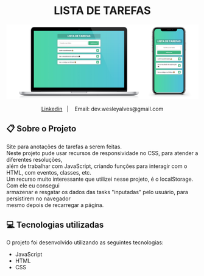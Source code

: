 <h1 align="center">
  LISTA DE TAREFAS
</h1>

<p align="center">
   <img src="/ListaTarefas.png" alt="Lista de Tarefas"/>
</p>

<p align="center">
  <a href="linkedin.com/in/wesley-emanuel-alves-de-oliveira-7b05781b9">Linkedin</a>&nbsp;&nbsp;&nbsp;|&nbsp;&nbsp;&nbsp;
  <a>Email: dev.wesleyalves@gmail.com</a>
</p>

## :clipboard: Sobre o Projeto

Site para anotações de tarefas a serem feitas.</br>
Neste projeto pude usar recursos de responsividade no CSS, para atender a diferentes resoluções,</br>
além de trabalhar com JavaScript, criando funções para interagir com o HTML, com eventos, classes, etc. </br>
Um recurso muito interessante que utilizei nesse projeto, é o localStorage. Com ele eu consegui </br>
armazenar e resgatar os dados das tasks "inputadas" pelo usuário, para persistirem no navegador </br>
mesmo depois de recarregar a página.


## :computer: Tecnologias utilizadas

O projeto foi desenvolvido utilizando as seguintes tecnologias:

- JavaScript
- HTML
- CSS
